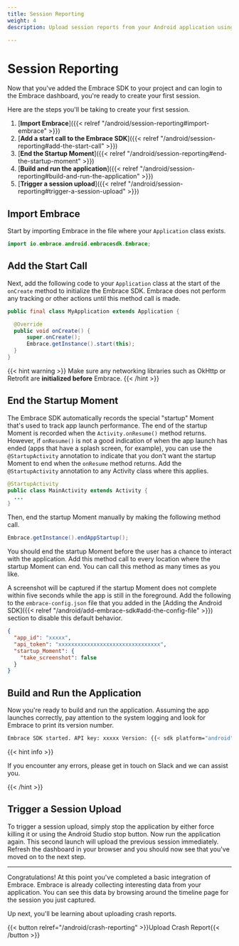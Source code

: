 ```yaml
---
title: Session Reporting
weight: 4
description: Upload session reports from your Android application using the Embrace SDK

---
```

# Session Reporting

Now that you've added the Embrace SDK to your project and can login to the Embrace dashboard, you're ready to create your first session.

Here are the steps you'll be taking to create your first session.

1. [**Import Embrace**]({{< relref "/android/session-reporting#import-embrace" >}})
1. [**Add a start call to the Embrace SDK**]({{< relref "/android/session-reporting#add-the-start-call" >}})
1. [**End the Startup Moment**]({{< relref "/android/session-reporting#end-the-startup-moment" >}})
1. [**Build and run the application**]({{< relref "/android/session-reporting#build-and-run-the-application" >}})
1. [**Trigger a session upload**]({{< relref "/android/session-reporting#trigger-a-session-upload" >}})

## Import Embrace

Start by importing Embrace in the file where your `Application` class exists.

```java
import io.embrace.android.embracesdk.Embrace;
```

## Add the Start Call

Next, add the following code to your `Application` class at the start of the `onCreate` method to initialize the Embrace SDK.
Embrace does not perform any tracking or other actions until this method call is made.

```java
public final class MyApplication extends Application {

  @Override
  public void onCreate() {
      super.onCreate();
      Embrace.getInstance().start(this);
  }
}
```

{{< hint warning >}}
Make sure any networking libraries such as OkHttp or Retrofit are **initialized before** Embrace.
{{< /hint >}}

## End the Startup Moment

The Embrace SDK automatically records the special "startup" Moment that's used to track app launch performance.
The end of the startup Moment is recorded when the `Activity.onResume()` method returns.
However, if `onResume()` is not a good indication of when the app launch has ended (apps that have a splash screen, for example),
you can use the `@StartupActivity` annotation to indicate that you don't want the startup Moment to end when the `onResume` method returns.
Add the `@StartupActivity` annotation to any Activity class where this applies.

```java
@StartupActivity
public class MainActivity extends Activity {
  ...
}
```

Then, end the startup Moment manually by making the following method call.

```java
Embrace.getInstance().endAppStartup();
```

You should end the startup Moment before the user has a chance to interact with the application.
Add this method call to every location where the startup Moment can end. You can call this method as many times as you like.

A screenshot will be captured if the startup Moment does not complete within five seconds while the app is still in the foreground.
Add the following to the `embrace-config.json` file that you added in the [Adding the Android SDK]({{< relref "/android/add-embrace-sdk#add-the-config-file" >}}) section to disable this default behavior.

```json
{
  "app_id": "xxxxx",
  "api_token": "xxxxxxxxxxxxxxxxxxxxxxxxxxxxxxxx",
  "startup_Moment": {
    "take_screenshot": false
  }
}
```

## Build and Run the Application

Now you're ready to build and run the application. Assuming the app launches correctly,
pay attention to the system logging and look for Embrace to print its version number.

```sh
Embrace SDK started. API key: xxxxx Version: {{< sdk platform="android" >}}
```

{{< hint info >}}

If you encounter any errors, please get in touch on Slack and we can assist you.

{{< /hint >}}

## Trigger a Session Upload

To trigger a session upload, simply stop the application by either force killing
it or using the Android Studio stop button. Now run the application again. This second
launch will upload the previous session immediately. Refresh the dashboard in
your browser and you should now see that you've moved on to the next step.

---

Congratulations! At this point you've completed a basic integration of Embrace.
Embrace is already collecting interesting data from your application. You can
see this data by browsing around the timeline page for the session you just captured.

Up next, you'll be learning about uploading crash reports.

{{< button relref="/android/crash-reporting" >}}Upload Crash Report{{< /button >}}
